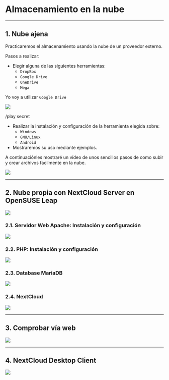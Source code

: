 
# Almacenamiento en la nube

---

## 1. Nube ajena

Practicaremos el almacenamiento usando la nube de un proveedor externo.

Pasos a realizar:
* Elegir alguna de las siguientes herramientas:
  * `DropBox`
  * `Google Drive`
  * `OneDrive`
  * `Mega`

Yo voy a utilizar `Google Drive`

![](./images/.png)

/play secret

* Realizar la instalación y configuración de la herramienta elegida sobre:
  * `Windows`
  * `GNU/Linux`
  * `Android`
* Mostraremos su uso mediante ejemplos.

A continuaciónles mostraré un vídeo de unos sencillos pasos de como subir y crear archivos facilmente en la nube.

![](./images/.png)

---

## 2. Nube propia con NextCloud Server en OpenSUSE Leap



![](./images/.png)

### 2.1. Servidor Web Apache: Instalación y configuración



![](./images/.png)

### 2.2. PHP: Instalación y configuración



![](./images/.png)

### 2.3. Database MariaDB



![](./images/.png)

### 2.4. NextCloud



![](./images/.png)

---

## 3. Comprobar vía web



![](./images/.png)

---

## 4. NextCloud Desktop Client



![](./images/.png)
